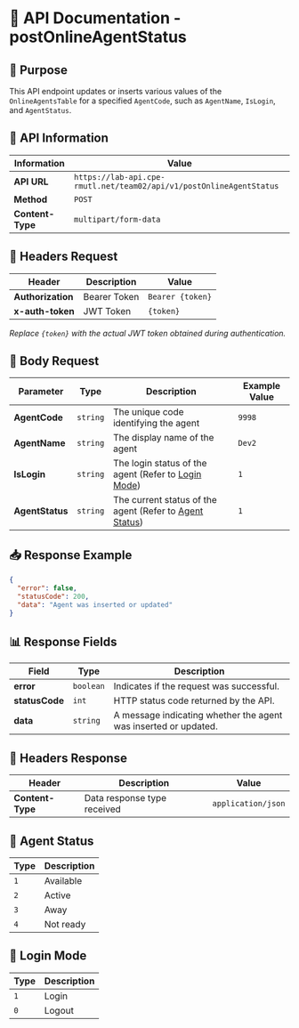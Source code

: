# 📌 API Documentation - postOnlineAgentStatus

## 📝 Purpose

This API endpoint updates or inserts various values of the `OnlineAgentsTable` for a specified `AgentCode`, such as `AgentName`, `IsLogin`, and `AgentStatus`.

## 📌 API Information

| Information      | Value                                                               |
| ---------------- | ------------------------------------------------------------------- |
| **API URL**      | `https://lab-api.cpe-rmutl.net/team02/api/v1/postOnlineAgentStatus` |
| **Method**       | `POST`                                                              |
| **Content-Type** | `multipart/form-data`                                               |

## 📝 Headers Request

| Header            | Description  | Value            |
| ----------------- | ------------ | ---------------- |
| **Authorization** | Bearer Token | `Bearer {token}` |
| **x-auth-token**  | JWT Token    | `{token}`        |

_Replace `{token}` with the actual JWT token obtained during authentication._

## 📝 Body Request

| Parameter       | Type     | Description                                                              | Example Value |
| --------------- | -------- | ------------------------------------------------------------------------ | ------------- |
| **AgentCode**   | `string` | The unique code identifying the agent                                    | `9998`        |
| **AgentName**   | `string` | The display name of the agent                                            | `Dev2`        |
| **IsLogin**     | `string` | The login status of the agent (Refer to [Login Mode](#login-mode))       | `1`           |
| **AgentStatus** | `string` | The current status of the agent (Refer to [Agent Status](#agent-status)) | `1`           |

## 📥 **Response Example**

```json
{
  "error": false,
  "statusCode": 200,
  "data": "Agent was inserted or updated"
}
```

## 📊 Response Fields

| Field          | Type      | Description                                                     |
| -------------- | --------- | --------------------------------------------------------------- |
| **error**      | `boolean` | Indicates if the request was successful.                        |
| **statusCode** | `int`     | HTTP status code returned by the API.                           |
| **data**       | `string`  | A message indicating whether the agent was inserted or updated. |

## 📝 Headers Response

| Header           | Description                 | Value              |
| ---------------- | --------------------------- | ------------------ |
| **Content-Type** | Data response type received | `application/json` |

## 🔄 Agent Status

| Type | Description |
| ---- | ----------- |
| `1`  | Available   |
| `2`  | Active      |
| `3`  | Away        |
| `4`  | Not ready   |

## 🔄 Login Mode

| Type | Description |
| ---- | ----------- |
| `1`  | Login       |
| `0`  | Logout      |
